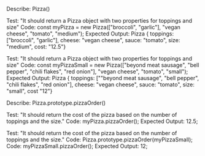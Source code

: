 Describe: Pizza()

Test: "It should return a Pizza object with two properties for toppings and size"
Code: const myPizza = new Pizza(["broccoli", "garlic"], "vegan cheese", "tomato", "medium");
Expected Output: Pizza { toppings: ["broccoli", "garlic"], cheese: "vegan cheese", sauce: "tomato", size: "medium", cost: "12.5"}

Test: "It should return a Pizza object with two properties for toppings and size"
Code: const myPizzaSmall = new Pizza(["beyond meat sausage", "bell pepper", "chili flakes", "red onion"], "vegan cheese", "tomato", "small");
Expected Output: Pizza { toppings: [""beyond meat sausage", "bell pepper", "chili flakes", "red onion"], cheese: "vegan cheese", sauce: "tomato", size: "small", cost "12"}

Describe: Pizza.prototype.pizzaOrder()

Test: "It should return the cost of the pizza based on the number of toppings and the size."
Code: myPizza.pizzaOrder();
Expected Output: 12.5;

Test: "It should return the cost of the pizza based on the number of toppings and the size."
Code: Pizza.prototype.pizzaOrder(myPizzaSmall);
Code: myPizzaSmall.pizzaOrder();
Expected Output: 12;